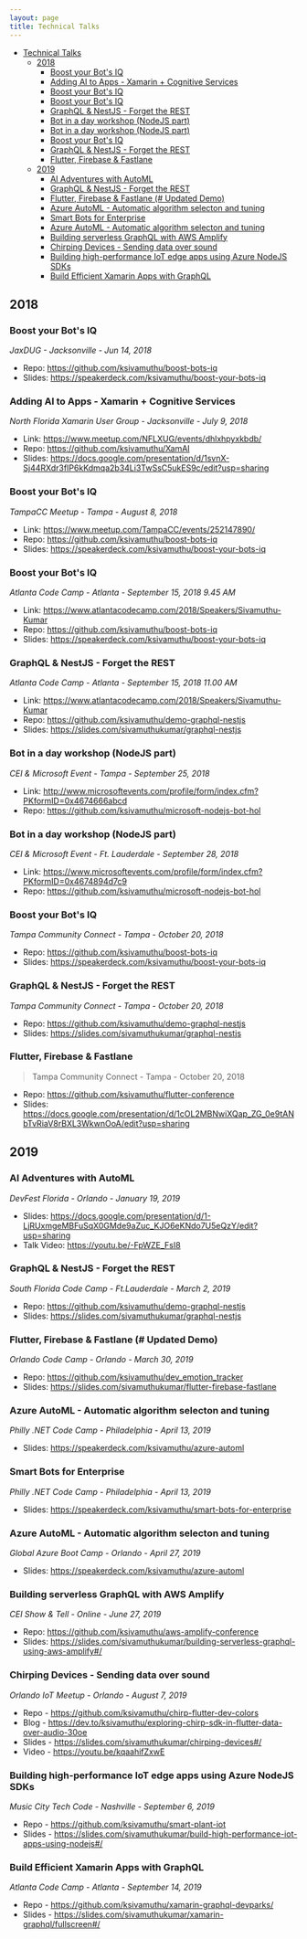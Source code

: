 ```yaml
---
layout: page
title: Technical Talks
---
```


- [Technical Talks](#technical-talks)
  - [2018](#2018)
    - [Boost your Bot's IQ](#boost-your-bots-iq)
    - [Adding AI to Apps - Xamarin + Cognitive Services](#adding-ai-to-apps---xamarin--cognitive-services)
    - [Boost your Bot's IQ](#boost-your-bots-iq-1)
    - [Boost your Bot's IQ](#boost-your-bots-iq-2)
    - [GraphQL & NestJS - Forget the REST](#graphql--nestjs---forget-the-rest)
    - [Bot in a day workshop (NodeJS part)](#bot-in-a-day-workshop-nodejs-part)
    - [Bot in a day workshop (NodeJS part)](#bot-in-a-day-workshop-nodejs-part-1)
    - [Boost your Bot's IQ](#boost-your-bots-iq-3)
    - [GraphQL & NestJS - Forget the REST](#graphql--nestjs---forget-the-rest-1)
    - [Flutter, Firebase & Fastlane](#flutter-firebase--fastlane)
  - [2019](#2019)
    - [AI Adventures with AutoML](#ai-adventures-with-automl)
    - [GraphQL & NestJS - Forget the REST](#graphql--nestjs---forget-the-rest-2)
    - [Flutter, Firebase & Fastlane (# Updated Demo)](#flutter-firebase--fastlane--updated-demo)
    - [Azure AutoML - Automatic algorithm selecton and tuning](#azure-automl---automatic-algorithm-selecton-and-tuning)
    - [Smart Bots for Enterprise](#smart-bots-for-enterprise)
    - [Azure AutoML - Automatic algorithm selecton and tuning](#azure-automl---automatic-algorithm-selecton-and-tuning-1)
    - [Building serverless GraphQL with AWS Amplify](#building-serverless-graphql-with-aws-amplify)
    - [Chirping Devices - Sending data over sound](#chirping-devices---sending-data-over-sound)
    - [Building high-performance IoT edge apps using Azure NodeJS SDKs](#building-high-performance-iot-edge-apps-using-azure-nodejs-sdks)
    - [Build Efficient Xamarin Apps with GraphQL](#build-efficient-xamarin-apps-with-graphql)

## 2018

### Boost your Bot's IQ
*JaxDUG - Jacksonville - Jun 14, 2018*

- Repo: https://github.com/ksivamuthu/boost-bots-iq
- Slides: https://speakerdeck.com/ksivamuthu/boost-your-bots-iq

### Adding AI to Apps - Xamarin + Cognitive Services
*North Florida Xamarin User Group - Jacksonville - July 9, 2018*

- Link: https://www.meetup.com/NFLXUG/events/dhlxhpyxkbdb/
- Repo: https://github.com/ksivamuthu/XamAI
- Slides: https://docs.google.com/presentation/d/1svnX-Sj44RXdr3fIP6kKdmqa2b34Li3TwSsC5ukES9c/edit?usp=sharing

### Boost your Bot's IQ
*TampaCC Meetup - Tampa - August 8, 2018*

- Link: https://www.meetup.com/TampaCC/events/252147890/
- Repo: https://github.com/ksivamuthu/boost-bots-iq
- Slides: https://speakerdeck.com/ksivamuthu/boost-your-bots-iq

### Boost your Bot's IQ
*Atlanta Code Camp - Atlanta - September 15, 2018 9.45 AM*

- Link: https://www.atlantacodecamp.com/2018/Speakers/Sivamuthu-Kumar
- Repo: https://github.com/ksivamuthu/boost-bots-iq
- Slides: https://speakerdeck.com/ksivamuthu/boost-your-bots-iq

### GraphQL & NestJS - Forget the REST
*Atlanta Code Camp - Atlanta - September 15, 2018 11.00 AM*

- Link: https://www.atlantacodecamp.com/2018/Speakers/Sivamuthu-Kumar
- Repo: https://github.com/ksivamuthu/demo-graphql-nestjs
- Slides: https://slides.com/sivamuthukumar/graphql-nestjs

### Bot in a day workshop (NodeJS part)
*CEI & Microsoft Event - Tampa - September 25, 2018*

- Link: http://www.microsoftevents.com/profile/form/index.cfm?PKformID=0x4674666abcd
- Repo: https://github.com/ksivamuthu/microsoft-nodejs-bot-hol

### Bot in a day workshop (NodeJS part)
*CEI & Microsoft Event - Ft. Lauderdale - September 28, 2018*

- Link: https://www.microsoftevents.com/profile/form/index.cfm?PKformID=0x4674894d7c9
- Repo: https://github.com/ksivamuthu/microsoft-nodejs-bot-hol

### Boost your Bot's IQ
*Tampa Community Connect - Tampa - October 20, 2018*

- Repo: https://github.com/ksivamuthu/boost-bots-iq
- Slides: https://speakerdeck.com/ksivamuthu/boost-your-bots-iq

### GraphQL & NestJS - Forget the REST
*Tampa Community Connect - Tampa - October 20, 2018*

- Repo: https://github.com/ksivamuthu/demo-graphql-nestjs
- Slides: https://slides.com/sivamuthukumar/graphql-nestjs

### Flutter, Firebase & Fastlane
> Tampa Community Connect - Tampa - October 20, 2018

- Repo: https://github.com/ksivamuthu/flutter-conference
- Slides: https://docs.google.com/presentation/d/1cOL2MBNwiXQap_ZG_0e9tANbTvRiaV8rBXL3WkwnOoA/edit?usp=sharing

## 2019

### AI Adventures with AutoML
*DevFest Florida - Orlando - January 19, 2019*

- Slides: https://docs.google.com/presentation/d/1-LjRUxmgeMBFuSqX0GMde9aZuc_KJO6eKNdo7U5eQzY/edit?usp=sharing
- Talk Video: https://youtu.be/-FpWZE_FsI8
  
### GraphQL & NestJS - Forget the REST
*South Florida Code Camp - Ft.Lauderdale - March 2, 2019*

- Repo: https://github.com/ksivamuthu/demo-graphql-nestjs
- Slides: https://slides.com/sivamuthukumar/graphql-nestjs

### Flutter, Firebase & Fastlane (# Updated Demo)
*Orlando Code Camp - Orlando - March 30, 2019*

- Repo: https://github.com/ksivamuthu/dev_emotion_tracker
- Slides: https://slides.com/sivamuthukumar/flutter-firebase-fastlane

### Azure AutoML - Automatic algorithm selecton and tuning
*Philly .NET Code Camp - Philadelphia - April 13, 2019*

- Slides: https://speakerdeck.com/ksivamuthu/azure-automl

### Smart Bots for Enterprise
*Philly .NET Code Camp - Philadelphia - April 13, 2019*

- Slides: https://speakerdeck.com/ksivamuthu/smart-bots-for-enterprise

### Azure AutoML - Automatic algorithm selecton and tuning
*Global Azure Boot Camp - Orlando - April 27, 2019*

- Slides: https://speakerdeck.com/ksivamuthu/azure-automl

### Building serverless GraphQL with AWS Amplify
*CEI Show & Tell - Online - June 27, 2019*

- Repo: https://github.com/ksivamuthu/aws-amplify-conference
- Slides: https://slides.com/sivamuthukumar/building-serverless-graphql-using-aws-amplify#/

### Chirping Devices - Sending data over sound
*Orlando IoT Meetup - Orlando - August 7, 2019*

- Repo - https://github.com/ksivamuthu/chirp-flutter-dev-colors 
- Blog - https://dev.to/ksivamuthu/exploring-chirp-sdk-in-flutter-data-over-audio-30oe 
- Slides - https://slides.com/sivamuthukumar/chirping-devices#/
- Video - https://youtu.be/kqaahifZxwE

### Building high-performance IoT edge apps using Azure NodeJS SDKs
*Music City Tech Code - Nashville - September 6, 2019*

- Repo - https://github.com/ksivamuthu/smart-plant-iot
- Slides - https://slides.com/sivamuthukumar/build-high-performance-iot-apps-using-nodejs#/

### Build Efficient Xamarin Apps with GraphQL
*Atlanta Code Camp - Atlanta - September 14, 2019*

- Repo - https://github.com/ksivamuthu/xamarin-graphql-devparks/
- Slides - https://slides.com/sivamuthukumar/xamarin-graphql/fullscreen#/

